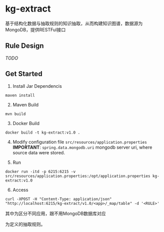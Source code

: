# kg-extract
基于结构化数据与抽取规则的知识抽取，从而构建知识图谱，数据源为MongoDB，提供RESTFul接口


## Rule Design
*TODO*


## Get Started
1. Install Jar Dependencis
```shell
maven install 
```

2. Maven Build
```shell
mvn build
```

3. Docker Build
```shell
docker build -t kg-extract:v1.0 .
```

4. Modify configuration file `src/resources/application.properties`
**IMPORTANT**: `spring.data.mongodb.uri` mongodb server uri, where source data were stored.

5. Run
```shell
docker run -itd -p 6215:6215 -v  src/resources/application.properties:/opt/application.properties kg-extract:v1.0 
```

6. Access 
```shell
curl -XPOST -H "Content-Type: application/json" "http://localhost:6215/kg-extract/v1.0/<app>/_map/table" -d '<RULE>'
```
其中<app>为区分不同应用，跟不用MongoDB数据库对应

<RULE>为定义的抽取规则。
